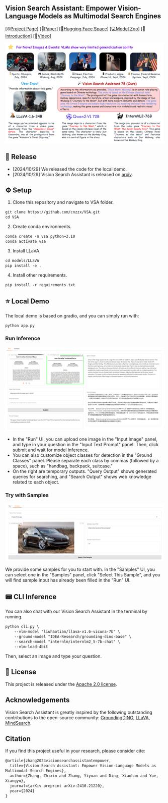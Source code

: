 ## Vision Search Assistant: Empower Vision-Language Models as Multimodal Search Engines

[🌐[Project Page](https://cnzzx.github.io/VSA/)]
[📄[Paper](https://arxiv.org/abs/2410.21220)]
[🤗[Hugging Face Space](https://huggingface.co/spaces/Yiyuan/VSA)]
[💻[Model Zoo](./docs/model_zoo.md)]
[📖[Introduction](https://zhuanlan.zhihu.com/p/4479795939)]
[🎥[Video](https://www.bilibili.com/video/BV1c5DPYmE9s)]

<img src="assets/teaser.png">

## 💫 Release

- [2024/10/29] We released the code for the local demo.
- [2024/10/29] Vision Search Assistant is released on [arxiv](https://arxiv.org/abs/2410.21220). 

## ⚙️ Setup

1. Clone this repository and navigate to VSA folder.
```
git clone https://github.com/cnzzx/VSA.git
cd VSA
```

2. Create conda environments.
```
conda create -n vsa python=3.10
conda activate vsa
```

3. Install LLaVA.
```
cd models/LLaVA
pip install -e .
```

4. Install other requirements.
```
pip install -r requirements.txt
```


## ⭐ Local Demo
The local demo is based on gradio, and you can simply run with:

```
python app.py
```

### Run Inference
<img src="assets/inst_01.png">

- In the "Run" UI, you can upload one image in the "Input Image" panel, and type in your question in the "Input Text Prompt" panel. Then, click submit and wait for model inference. 
- You can also customize object classes for detection in the "Ground Classes" panel. Please separate each class by commas (followed by a space), such as "handbag, backpack, suitcase."
- On the right are temporary outputs. "Query Output" shows generated queries for searching, and "Search Output" shows web knowledge related to each object.

### Try with Samples
<img src="assets/inst_02.png">

We provide some samples for you to start with. In the "Samples" UI, you can select one in the "Samples" panel, click "Select This Sample", and you will find sample input has already been filled in the "Run" UI.

## 📟 CLI Inference
You can also chat with our Vision Search Assistant in the terminal by running.

```
python cli.py \
    --vlm-model "liuhaotian/llava-v1.6-vicuna-7b" \
    --ground-model "IDEA-Research/grounding-dino-base" \
    --search-model "internlm/internlm2_5-7b-chat" \
    --vlm-load-4bit
```

Then, select an image and type your question.

## 📝 License

This project is released under the [Apache 2.0 license](LICENSE).

## Acknowledgements
Vision Search Assistant is greatly inspired by the following outstanding contributions to the open-source community: [GroundingDINO](https://github.com/IDEA-Research/GroundingDINO), [LLaVA](https://github.com/haotian-liu/LLaVA), [MindSearch](https://github.com/InternLM/MindSearch).

## Citation

If you find this project useful in your research, please consider cite:

```
@article{zhang2024visionsearchassistantempower,
  title={Vision Search Assistant: Empower Vision-Language Models as Multimodal Search Engines},
  author={Zhang, Zhixin and Zhang, Yiyuan and Ding, Xiaohan and Yue, Xiangyu},
  journal={arXiv preprint arXiv:2410.21220},
  year={2024}
}
```
